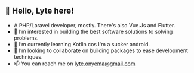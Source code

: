 ## 👋 Hello, Lyte here!

-  A PHP/Laravel developer, mostly. There's also Vue.Js and Flutter.
- 👀 I’m interested in building the best software solutions to solving problems.
- 🌱 I’m currently learning Kotlin cos I'm a sucker android.
- 💞️ I’m looking to collaborate on building packages to ease development techniques.
- 📫 You can reach me on lyte.onyema@gmail.com

<!---
lyte-o/lyte-o is a ✨ special ✨ repository because its `README.md` (this file) appears on your GitHub profile.
You can click the Preview link to take a look at your changes.
--->

